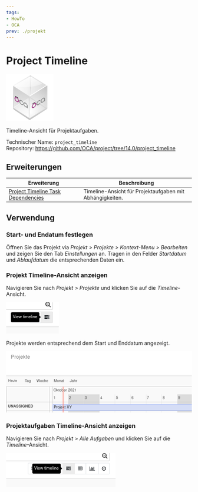 ```yaml
---
tags:
- HowTo
- OCA
prev: ./projekt
---
```

# Project Timeline
![icon_oca_app](assets/icon_oca_app.png)

Timeline-Ansicht für Projektaufgaben.

Technischer Name: `project_timeline`\
Repository: <https://github.com/OCA/project/tree/14.0/project_timeline>

## Erweiterungen

| Erweiterung                                                                 | Beschreibung                                             |
| --------------------------------------------------------------------------- | -------------------------------------------------------- |
| [Project Timeline Task Dependencies](Project%20Timeline%20Task%20Dependencies.md) | Timeline-Ansicht für Projektaufgaben mit Abhängigkeiten. |

## Verwendung

### Start- und Endatum festlegen

Öffnen Sie das Projekt via *Projekt > Projekte > Kontext-Menu > Bearbeiten* und zeigen Sie den Tab *Einstellungen* an. Tragen in den Felder *Startdatum* und *Ablaufdatum* die entsprechenden Daten ein.

### Projekt Timeline-Ansicht anzeigen

Navigieren Sie nach *Projekt > Projekte* und klicken Sie auf die *Timeline*-Ansicht.

![](assets/Project%20Timeline%20View%20timeline.png)

Projekte werden entsprechend dem Start und Enddatum angezeigt.

![](assets/Project%20Timeline%20View.png)

### Projektaufgaben Timeline-Ansicht anzeigen

Navigieren Sie nach *Projekt > Alle Aufgaben* und klicken Sie auf die *Timeline*-Ansicht.

![](assets/Project%20Timeline%20View%20task%20timeline.png)